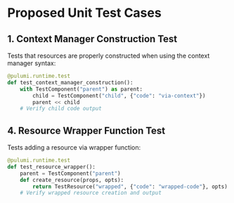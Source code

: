 # Proposed Unit Test Cases

## 1. Context Manager Construction Test
Tests that resources are properly constructed when using the context manager syntax:
```python
@pulumi.runtime.test
def test_context_manager_construction():
    with TestComponent("parent") as parent:
        child = TestComponent("child", {"code": "via-context"})
        parent << child
    # Verify child code output
```

## 4. Resource Wrapper Function Test
Tests adding a resource via wrapper function:
```python
@pulumi.runtime.test
def test_resource_wrapper():
    parent = TestComponent("parent")
    def create_resource(props, opts):
        return TestResource("wrapped", {"code": "wrapped-code"}, opts)
    # Verify wrapped resource creation and output
```